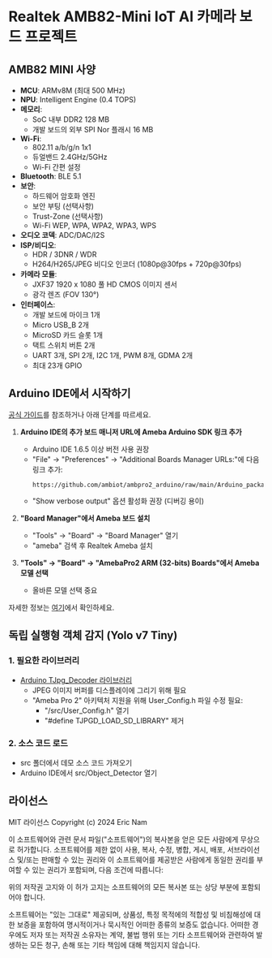 # Realtek AMB82-Mini IoT AI 카메라 보드 프로젝트

## AMB82 MINI 사양

- **MCU**: ARMv8M (최대 500 MHz)
- **NPU**: Intelligent Engine (0.4 TOPS)
- **메모리**: 
  - SoC 내부 DDR2 128 MB
  - 개발 보드의 외부 SPI Nor 플래시 16 MB
- **Wi-Fi**: 
  - 802.11 a/b/g/n 1x1
  - 듀얼밴드 2.4GHz/5GHz
  - Wi-Fi 간편 설정
- **Bluetooth**: BLE 5.1
- **보안**: 
  - 하드웨어 암호화 엔진
  - 보안 부팅 (선택사항)
  - Trust-Zone (선택사항)
  - Wi-Fi WEP, WPA, WPA2, WPA3, WPS
- **오디오 코덱**: ADC/DAC/I2S
- **ISP/비디오**: 
  - HDR / 3DNR / WDR
  - H264/H265/JPEG 비디오 인코더 (1080p@30fps + 720p@30fps)
- **카메라 모듈**: 
  - JXF37 1920 x 1080 풀 HD CMOS 이미지 센서
  - 광각 렌즈 (FOV 130°)
- **인터페이스**: 
  - 개발 보드에 마이크 1개
  - Micro USB_B 2개
  - MicroSD 카드 슬롯 1개
  - 택트 스위치 버튼 2개
  - UART 3개, SPI 2개, I2C 1개, PWM 8개, GDMA 2개
  - 최대 23개 GPIO

## Arduino IDE에서 시작하기

[공식 가이드](https://www.amebaiot.com/en/amebapro2-amb82-mini-arduino-getting-started)를 참조하거나 아래 단계를 따르세요.

1. **Arduino IDE의 추가 보드 매니저 URL에 Ameba Arduino SDK 링크 추가**
   - Arduino IDE 1.6.5 이상 버전 사용 권장
   - "File" -> "Preferences" -> "Additional Boards Manager URLs:"에 다음 링크 추가:
     ```
     https://github.com/ambiot/ambpro2_arduino/raw/main/Arduino_package/package_realtek_amebapro2_index.json
     ```
   - "Show verbose output" 옵션 활성화 권장 (디버깅 용이)

2. **"Board Manager"에서 Ameba 보드 설치**
   - "Tools" -> "Board" -> "Board Manager" 열기
   - "ameba" 검색 후 Realtek Ameba 설치

3. **"Tools" -> "Board" -> "AmebaPro2 ARM (32-bits) Boards"에서 Ameba 모델 선택**
   - 올바른 모델 선택 중요

자세한 정보는 [여기](https://www.amebaiot.com/en/ameba-arduino-summary/)에서 확인하세요.

## 독립 실행형 객체 감지 (Yolo v7 Tiny)

### 1. 필요한 라이브러리

- [Arduino TJpg_Decoder 라이브러리](https://github.com/Bodmer/TJpg_Decoder)
  - JPEG 이미지 버퍼를 디스플레이에 그리기 위해 필요
  - "Ameba Pro 2" 아키텍처 지원을 위해 User_Config.h 파일 수정 필요:
    - "/src/User_Config.h" 열기
    - "#define TJPGD_LOAD_SD_LIBRARY" 제거

### 2. 소스 코드 로드

- src 폴더에서 데모 소스 코드 가져오기
- Arduino IDE에서 src/Object_Detector 열기

## 라이선스

MIT 라이선스
Copyright (c) 2024 Eric Nam

이 소프트웨어와 관련 문서 파일("소프트웨어")의 복사본을 얻은 모든 사람에게 무상으로 허가합니다. 소프트웨어를 제한 없이 사용, 복사, 수정, 병합, 게시, 배포, 서브라이선스 및/또는 판매할 수 있는 권리와 이 소프트웨어를 제공받은 사람에게 동일한 권리를 부여할 수 있는 권리가 포함되며, 다음 조건에 따릅니다:

위의 저작권 고지와 이 허가 고지는 소프트웨어의 모든 복사본 또는 상당 부분에 포함되어야 합니다.

소프트웨어는 "있는 그대로" 제공되며, 상품성, 특정 목적에의 적합성 및 비침해성에 대한 보증을 포함하여 명시적이거나 묵시적인 어떠한 종류의 보증도 없습니다. 어떠한 경우에도 저자 또는 저작권 소유자는 계약, 불법 행위 또는 기타 소프트웨어와 관련하여 발생하는 모든 청구, 손해 또는 기타 책임에 대해 책임지지 않습니다.